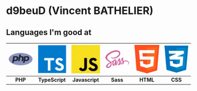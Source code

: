 # d9beuD (Vincent BATHELIER)

## Languages I'm good at
| ![PHP](assets/img/php.webp) | ![TypeScript](assets/img/typescript.webp) | ![JavaScript](assets/img/javascript.webp) | ![Sass](assets/img/sass.webp) | ![HTML](assets/img/html.webp) | ![CSS](assets/img/css.webp) |
| :---: | :---: | :---: | :---: | :---: | :---: |
| **PHP** | **TypeScript** | **Javascript** | **Sass** | **HTML** | **CSS** |

